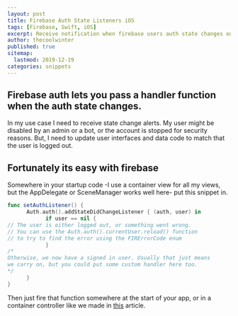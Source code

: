 ```yaml
---
layout: post
title: Firebase Auth State Listeners iOS
tags: [Firebase, Swift, iOS]
excerpt: Receive notification when firebase users auth state changes on iOS.
author: thecoolwinter
published: true
sitemap:
  lastmod: 2019-12-19
categories: snippets
---
```


## Firebase auth lets you pass a handler function when the auth state changes.

In my use case I need to receive state change alerts. My user might be disabled by an admin or a bot, or the account is stopped for security reasons. But, I need to update user interfaces and data code to match that the user is logged out.

## Fortunately its easy with firebase

Somewhere in your startup code -I use a container view for all my views, but the AppDelegate or SceneManager works well here- put this snippet in.

```swift
func setAuthListener() {
	  Auth.auth().addStateDidChangeListener { (auth, user) in
		    if user == nil {
// The user is either logged out, or something went wrong. 
// You can use the Auth.auth().currentUser.reload() function 
// to try to find the error using the FIRErrorCode enum
		    }	
/*
Otherwise, we now have a signed in user. Usually that just means 
we carry on, but you could put some custom handler here too.
*/
	  }
}
```

Then just fire that function somewhere at the start of your app, or in a container controller like we made in [this](https://windchillblog.com/2020/2/21/easy-container-controllers-in-swift) article.